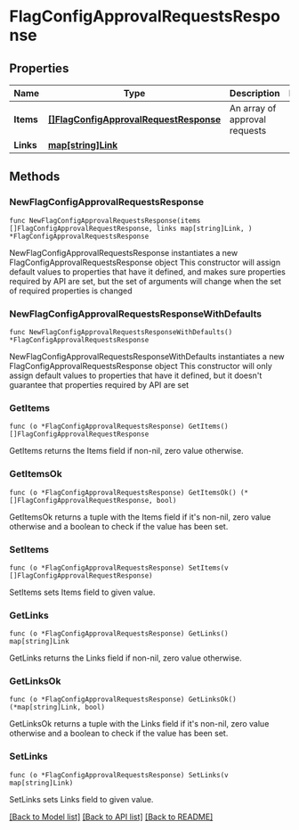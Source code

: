 # FlagConfigApprovalRequestsResponse

## Properties

Name | Type | Description | Notes
------------ | ------------- | ------------- | -------------
**Items** | [**[]FlagConfigApprovalRequestResponse**](FlagConfigApprovalRequestResponse.md) | An array of approval requests | 
**Links** | [**map[string]Link**](Link.md) |  | 

## Methods

### NewFlagConfigApprovalRequestsResponse

`func NewFlagConfigApprovalRequestsResponse(items []FlagConfigApprovalRequestResponse, links map[string]Link, ) *FlagConfigApprovalRequestsResponse`

NewFlagConfigApprovalRequestsResponse instantiates a new FlagConfigApprovalRequestsResponse object
This constructor will assign default values to properties that have it defined,
and makes sure properties required by API are set, but the set of arguments
will change when the set of required properties is changed

### NewFlagConfigApprovalRequestsResponseWithDefaults

`func NewFlagConfigApprovalRequestsResponseWithDefaults() *FlagConfigApprovalRequestsResponse`

NewFlagConfigApprovalRequestsResponseWithDefaults instantiates a new FlagConfigApprovalRequestsResponse object
This constructor will only assign default values to properties that have it defined,
but it doesn't guarantee that properties required by API are set

### GetItems

`func (o *FlagConfigApprovalRequestsResponse) GetItems() []FlagConfigApprovalRequestResponse`

GetItems returns the Items field if non-nil, zero value otherwise.

### GetItemsOk

`func (o *FlagConfigApprovalRequestsResponse) GetItemsOk() (*[]FlagConfigApprovalRequestResponse, bool)`

GetItemsOk returns a tuple with the Items field if it's non-nil, zero value otherwise
and a boolean to check if the value has been set.

### SetItems

`func (o *FlagConfigApprovalRequestsResponse) SetItems(v []FlagConfigApprovalRequestResponse)`

SetItems sets Items field to given value.


### GetLinks

`func (o *FlagConfigApprovalRequestsResponse) GetLinks() map[string]Link`

GetLinks returns the Links field if non-nil, zero value otherwise.

### GetLinksOk

`func (o *FlagConfigApprovalRequestsResponse) GetLinksOk() (*map[string]Link, bool)`

GetLinksOk returns a tuple with the Links field if it's non-nil, zero value otherwise
and a boolean to check if the value has been set.

### SetLinks

`func (o *FlagConfigApprovalRequestsResponse) SetLinks(v map[string]Link)`

SetLinks sets Links field to given value.



[[Back to Model list]](../README.md#documentation-for-models) [[Back to API list]](../README.md#documentation-for-api-endpoints) [[Back to README]](../README.md)


